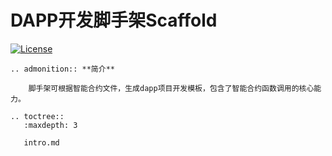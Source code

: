 # DAPP开发脚手架Scaffold

[![License](https://img.shields.io/badge/license-Apache%202-4EB1BA.svg)](https://www.apache.org/licenses/LICENSE-2.0.html)

```eval_rst
.. admonition:: **简介**

    脚手架可根据智能合约文件，生成dapp项目开发模板，包含了智能合约函数调用的核心能力。
```

```eval_rst
.. toctree::
   :maxdepth: 3
   
   intro.md
```
